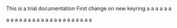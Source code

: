 This is a trial documentation
 First change on new keyring
 a
 a
 a
 a
 a
 a
 
 a
 a
 a
 a
 a
 a
 a
 a
 a
 a
 a
 a
 a
 a
 a
 a
 a
 a
 a
 a
 
 